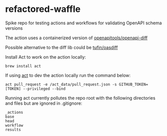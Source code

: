 # refactored-waffle
Spike repo for testing actions and workflows for validating OpenAPI schema versions

The action uses a containerized version of [openapitools/openapi-diff](https://github.com/OpenAPITools/openapi-diff)

Possible alternative to the diff lib could be [tufin/oasdiff](https://github.com/Tufin/oasdiff)

Install Act to work on the action locally:
```
brew install act
```

If using [act](https://github.com/nektos/act) to dev the action locally run the command below:

```
act pull_request -e /act_data/pull_request.json -s GITHUB_TOKEN=[TOKEN] --privileged --bind
```

Running act currently pollutes the repo root with the following directories and files but are ignored in .gitignore:

```
_actions
base
head
workflow
results
```